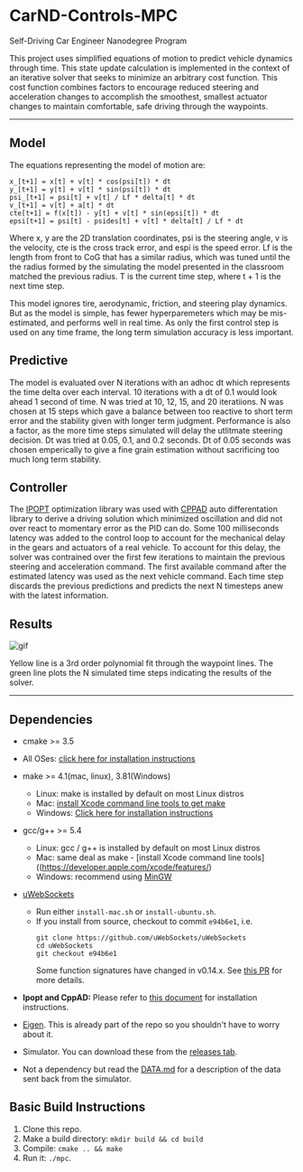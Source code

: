 # CarND-Controls-MPC
Self-Driving Car Engineer Nanodegree Program


This project uses simplified equations of motion to predict vehicle dynamics through time. This state update calculation is implemented in the context of an iterative solver that seeks to minimize an arbitrary cost function. This cost function combines factors to encourage reduced steering and acceleration changes to accomplish the smoothest, smallest actuator changes to maintain comfortable, safe driving through the waypoints.

---

## Model

The equations representing the model of motion are:

```
x_[t+1] = x[t] + v[t] * cos(psi[t]) * dt
y_[t+1] = y[t] + v[t] * sin(psi[t]) * dt
psi_[t+1] = psi[t] + v[t] / Lf * delta[t] * dt
v_[t+1] = v[t] + a[t] * dt
cte[t+1] = f(x[t]) - y[t] + v[t] * sin(epsi[t]) * dt
epsi[t+1] = psi[t] - psides[t] + v[t] * delta[t] / Lf * dt
```

Where x, y are the 2D translation coordinates, psi is the steering angle, v is the velocity, cte is the cross track error, and espi is the speed error.
Lf is the length from front to CoG that has a similar radius, which was tuned until the the radius formed by the simulating the model presented in the classroom matched the previous radius. T is the current time step, where t + 1 is the next time step.

This model ignores tire, aerodynamic, friction, and steering play dynamics. But as the model is simple, has fewer hyperparemeters which may be mis-estimated, and performs well in real time. As only the first control step is used on any time frame, the long term simulation accuracy is less important.


## Predictive

The model is evaluated over N iterations with an adhoc dt which represents the time delta over each interval. 10 iterations with a dt of 0.1 would look ahead 1 second of time. N was tried at 10, 12, 15, and 20 iteratiions. N was chosen at 15 steps which gave a balance between too reactive to short term error and the stability given with longer term judgment. Performance is also a factor, as the more time steps simulated will delay the utlitmate steering decision. Dt was tried at 0.05, 0.1, and 0.2 seconds. Dt of 0.05 seconds was chosen emperically to give a fine grain estimation without sacrificing too much long term stability.


## Controller

The [IPOPT](https://www.coin-or.org/download/source/Ipopt/Ipopt-3.12.7.zip) optimization library was used with [CPPAD](https://www.coin-or.org/CppAD/) auto differentation library to derive a driving solution which minimized oscillation and did not over react to momentary error as the PID can do. Some 100 milliseconds latency was added to the control loop to account for the mechanical delay in the gears and actuators of a real vehicle. To account for this delay, the solver was contrained over the first few iterations to maintain the previous steering and acceleration command. The first available command after the estimated latency was used as the next vehicle command. Each time step discards the previous predictions and predicts the next N timesteps anew with the latest information.

## Results

![gif](mpc_results.gif)

Yellow line is a 3rd order polynomial fit through the waypoint lines. The green line plots the N simulated time steps indicating the results of the solver.

----


## Dependencies

* cmake >= 3.5
 * All OSes: [click here for installation instructions](https://cmake.org/install/)
* make >= 4.1(mac, linux), 3.81(Windows)
  * Linux: make is installed by default on most Linux distros
  * Mac: [install Xcode command line tools to get make](https://developer.apple.com/xcode/features/)
  * Windows: [Click here for installation instructions](http://gnuwin32.sourceforge.net/packages/make.htm)
* gcc/g++ >= 5.4
  * Linux: gcc / g++ is installed by default on most Linux distros
  * Mac: same deal as make - [install Xcode command line tools]((https://developer.apple.com/xcode/features/)
  * Windows: recommend using [MinGW](http://www.mingw.org/)
* [uWebSockets](https://github.com/uWebSockets/uWebSockets)
  * Run either `install-mac.sh` or `install-ubuntu.sh`.
  * If you install from source, checkout to commit `e94b6e1`, i.e.
    ```
    git clone https://github.com/uWebSockets/uWebSockets
    cd uWebSockets
    git checkout e94b6e1
    ```
    Some function signatures have changed in v0.14.x. See [this PR](https://github.com/udacity/CarND-MPC-Project/pull/3) for more details.

* **Ipopt and CppAD:** Please refer to [this document](https://github.com/udacity/CarND-MPC-Project/blob/master/install_Ipopt_CppAD.md) for installation instructions.
* [Eigen](http://eigen.tuxfamily.org/index.php?title=Main_Page). This is already part of the repo so you shouldn't have to worry about it.
* Simulator. You can download these from the [releases tab](https://github.com/udacity/self-driving-car-sim/releases).
* Not a dependency but read the [DATA.md](./DATA.md) for a description of the data sent back from the simulator.


## Basic Build Instructions

1. Clone this repo.
2. Make a build directory: `mkdir build && cd build`
3. Compile: `cmake .. && make`
4. Run it: `./mpc`.


